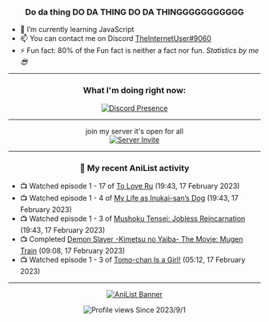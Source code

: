 <div align="center">

### Do da thing DO DA THING DO DA THINGGGGGGGGGGG
</div>

- 🌱 I’m currently learning JavaScript
- 📫 You can contact me on Discord [TheInternetUser#9060](https://discord.com/users/534117072796385300)
- ⚡ Fun fact: 80% of the Fun fact is neither a fact nor fun. _Statistics by me 😎_
<hr>

<div align="center">

### What I'm doing right now:
[![Discord Presence](https://lanyard.cnrad.dev/api/534117072796385300)](https://discord.com/users/534117072796385300)
<hr>

join my server it's open for all <br>
[![Server Invite](https://invidget.switchblade.xyz/bfYgVHxrSs)](https://discord.gg/bfYgVHxrSs)

<hr>
  
### 🌸 My recent AniList activity

</div>

<!-- ANILIST_ACTIVITY:start -->

-   📺 Watched episode 1 - 17 of [To Love Ru](https://anilist.co/anime/3455) (19:43, 17 February 2023)
-   📺 Watched episode 1 - 4 of [My Life as Inukai-san’s Dog](https://anilist.co/anime/146346) (19:43, 17 February 2023)
-   📺 Watched episode 1 - 3 of [Mushoku Tensei: Jobless Reincarnation](https://anilist.co/anime/108465) (19:43, 17 February 2023)
-   📺 Completed [Demon Slayer -Kimetsu no Yaiba- The Movie: Mugen Train](https://anilist.co/anime/112151) (09:08, 17 February 2023)
-   📺 Watched episode 1 - 3 of [Tomo-chan Is a Girl!](https://anilist.co/anime/151806) (05:12, 17 February 2023)

<!-- ANILIST_ACTIVITY:end -->
<hr>

<div align="center">

[![AniList Banner](https://img.anili.st/User/929966)](https://anilist.co/user/TheInternetUser)

![Profile views](https://gpvc.arturio.dev/TheInternetUse7) Since 2023/9/1

</div>
